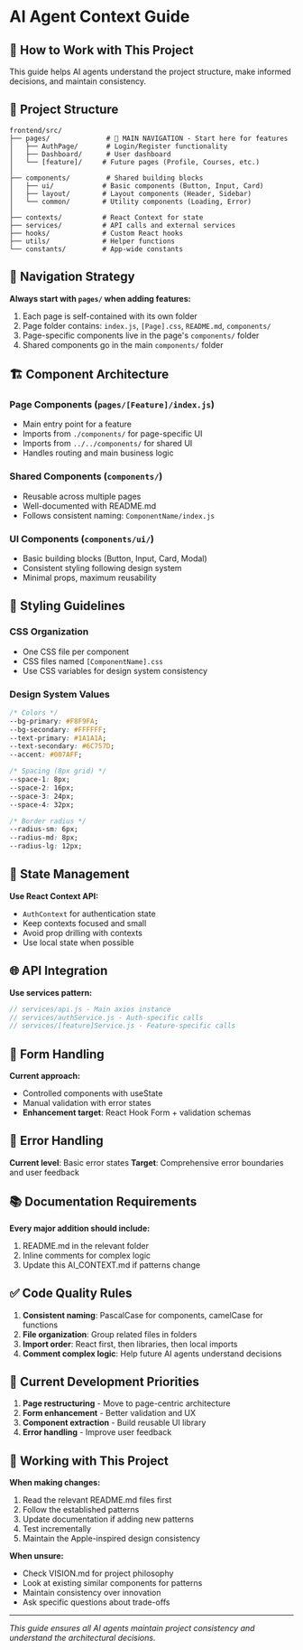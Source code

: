 # AI Agent Context Guide

## 🤖 How to Work with This Project

This guide helps AI agents understand the project structure, make informed decisions, and maintain consistency.

## 📁 Project Structure

```
frontend/src/
├── pages/              # 🎯 MAIN NAVIGATION - Start here for features
│   ├── AuthPage/       # Login/Register functionality
│   ├── Dashboard/      # User dashboard
│   └── [feature]/     # Future pages (Profile, Courses, etc.)
│
├── components/         # Shared building blocks
│   ├── ui/            # Basic components (Button, Input, Card)
│   ├── layout/        # Layout components (Header, Sidebar)
│   └── common/        # Utility components (Loading, Error)
│
├── contexts/          # React Context for state
├── services/          # API calls and external services
├── hooks/             # Custom React hooks
├── utils/             # Helper functions
└── constants/         # App-wide constants
```

## 🎯 Navigation Strategy

**Always start with `pages/` when adding features:**
1. Each page is self-contained with its own folder
2. Page folder contains: `index.js`, `[Page].css`, `README.md`, `components/`
3. Page-specific components live in the page's `components/` folder
4. Shared components go in the main `components/` folder

## 🏗️ Component Architecture

### **Page Components** (`pages/[Feature]/index.js`)
- Main entry point for a feature
- Imports from `./components/` for page-specific UI
- Imports from `../../components/` for shared UI
- Handles routing and main business logic

### **Shared Components** (`components/`)
- Reusable across multiple pages
- Well-documented with README.md
- Follows consistent naming: `ComponentName/index.js`

### **UI Components** (`components/ui/`)
- Basic building blocks (Button, Input, Card, Modal)
- Consistent styling following design system
- Minimal props, maximum reusability

## 🎨 Styling Guidelines

### **CSS Organization**
- One CSS file per component
- CSS files named `[ComponentName].css`
- Use CSS variables for design system consistency

### **Design System Values**
```css
/* Colors */
--bg-primary: #F8F9FA;
--bg-secondary: #FFFFFF;
--text-primary: #1A1A1A;
--text-secondary: #6C757D;
--accent: #007AFF;

/* Spacing (8px grid) */
--space-1: 8px;
--space-2: 16px;
--space-3: 24px;
--space-4: 32px;

/* Border radius */
--radius-sm: 6px;
--radius-md: 8px;
--radius-lg: 12px;
```

## 🔄 State Management

**Use React Context API:**
- `AuthContext` for authentication state
- Keep contexts focused and small
- Avoid prop drilling with contexts
- Use local state when possible

## 🌐 API Integration

**Use services pattern:**
```javascript
// services/api.js - Main axios instance
// services/authService.js - Auth-specific calls
// services/[feature]Service.js - Feature-specific calls
```

## 📝 Form Handling

**Current approach:**
- Controlled components with useState
- Manual validation with error states
- **Enhancement target**: React Hook Form + validation schemas

## 🚨 Error Handling

**Current level**: Basic error states
**Target**: Comprehensive error boundaries and user feedback

## 📚 Documentation Requirements

**Every major addition should include:**
1. README.md in the relevant folder
2. Inline comments for complex logic
3. Update this AI_CONTEXT.md if patterns change

## ✅ Code Quality Rules

1. **Consistent naming**: PascalCase for components, camelCase for functions
2. **File organization**: Group related files in folders
3. **Import order**: React first, then libraries, then local imports
4. **Comment complex logic**: Help future AI agents understand decisions

## 🎯 Current Development Priorities

1. **Page restructuring** - Move to page-centric architecture
2. **Form enhancement** - Better validation and UX
3. **Component extraction** - Build reusable UI library
4. **Error handling** - Improve user feedback

## 🤝 Working with This Project

**When making changes:**
1. Read the relevant README.md files first
2. Follow the established patterns
3. Update documentation if adding new patterns
4. Test incrementally
5. Maintain the Apple-inspired design consistency

**When unsure:**
- Check VISION.md for project philosophy
- Look at existing similar components for patterns
- Maintain consistency over innovation
- Ask specific questions about trade-offs

---
*This guide ensures all AI agents maintain project consistency and understand the architectural decisions.*
